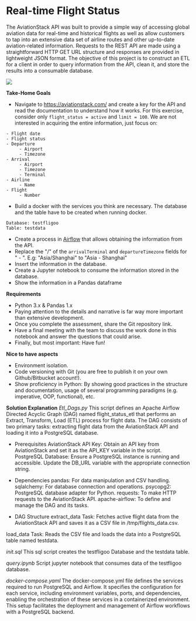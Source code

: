 # Real-time Flight Status
The AviationStack API was built to provide a simple way of accessing global aviation data for real-time and historical flights as well as allow customers to tap into an extensive data set of airline routes and other up-to-date aviation-related information. Requests to the REST API are made using a straightforward HTTP GET URL structure and responses are provided in lightweight JSON format. The objective of this project is to construct an ETL for a client in order to query information from the API, clean it, and store the results into a consumable database.

<img src="https://s3-us-west-2.amazonaws.com/fligoo.data-science/TechInterviews/RealTimeFlightStatus/header.jpg"/>

**Take-Home Goals**
- Navigate to https://aviationstack.com/ and create a key for the API and read the documentation to understand how it works. For this exercise, consider only `flight_status = active` and `limit = 100`. We are not interested in acquiring the entire information, just focus on:

```
- Flight date
- Flight status
- Departure
     - Airport
     - Timezone
- Arrival
     - Airport
     - Timezone
     - Terminal
- Airline
     - Name
- Flight
     - Number
```

- Build a docker with the services you think are necessary. The database and the table have to be created when running docker.

```
Database: testfligoo
Table: testdata
```
- Create a process in [Airflow](https://airflow.apache.org) that allows obtaining the information from the API.
- Replace the "/" of the `arrivalTerminal` and `departureTimezone` fields for " - ". E.g: "Asia/Shanghai" to "Asia - Shanghai"
- Insert the information in the database.
- Create a Jupyter notebook to consume the information stored in the database.
- Show the information in a Pandas dataframe
  
**Requirements**
- Python 3.x & Pandas 1.x
- Paying attention to the details and narrative is far way more important than extensive development.
- Once you complete the assessment, share the Git repository link.
- Have a final meeting with the team to discuss the work done in this notebook and answer the questions that could arise.
- Finally, but most important: Have fun!

**Nice to have aspects**
- Environment isolation.
- Code versioning with Git (you are free to publish it on your own Github/Bitbucket account!).
- Show proficiency in Python: By showing good practices in the structure and documentation, usage of several programming paradigms (e.g. imperative, OOP, functional), etc.

**Solution Explanation**
*Etl_Dags.py*
This script defines an Apache Airflow Directed Acyclic Graph (DAG) named flight_status_etl that performs an Extract, Transform, Load (ETL) process for flight data. The DAG consists of two primary tasks: extracting flight data from the AviationStack API and loading it into a PostgreSQL database.

- Prerequisites 
AviationStack API Key: Obtain an API key from AviationStack and set it as the API_KEY variable in the script.
PostgreSQL Database: Ensure a PostgreSQL instance is running and accessible. Update the DB_URL variable with the appropriate connection string.

- Dependencies
pandas: For data manipulation and CSV handling.
sqlalchemy: For database connection and operations.
psycopg2: PostgreSQL database adapter for Python.
requests: To make HTTP requests to the AviationStack API.
apache-airflow: To define and manage the DAG and its tasks.

- DAG Structure
extract_data Task: Fetches active flight data from the AviationStack API and saves it as a CSV file in /tmp/flights_data.csv.

 load_data Task: Reads the CSV file and loads the data into a PostgreSQL table named testdata.

*init.sql*
This sql script creates the testfligoo Database and the testdata table.

*query.ipynb*
Script jupyter notebook that consumes data of the testfligoo database. 

*docker-compose.yaml*
The docker-compose.yml file defines the services required to run PostgreSQL and Airflow. It specifies the configuration for each service, including environment variables, ports, and dependencies, enabling the orchestration of these services in a containerized environment. This setup facilitates the deployment and management of Airflow workflows with a PostgreSQL backend.
